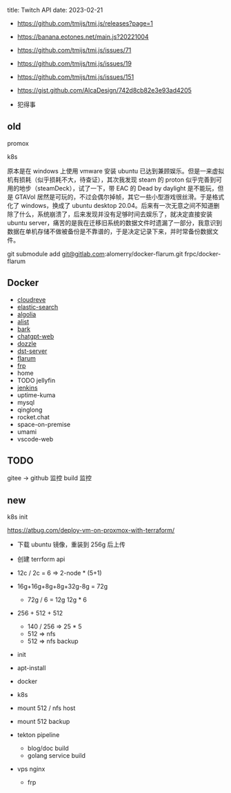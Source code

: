 title: Twitch API
date: 2023-02-21

- https://github.com/tmijs/tmi.js/releases?page=1
- https://banana.eotones.net/main.js?20221004
- https://github.com/tmijs/tmi.js/issues/71
- https://github.com/tmijs/tmi.js/issues/19
- https://github.com/tmijs/tmi.js/issues/151
- https://gist.github.com/AlcaDesign/742d8cb82e3e93ad4205


- 犯得事


## old

promox

k8s

原本是在 windows 上使用 vmware 安装 ubuntu 已达到兼顾娱乐。但是一来虚拟机有损耗（似乎损耗不大，待查证），其次我发现 steam 的 proton 似乎完善到可用的地步（steamDeck），试了一下，带 EAC 的 Dead by daylight 是不能玩，但是 GTAVol 居然是可玩的，不过会偶尔掉帧，其它一些小型游戏很丝滑。于是格式化了 windows，换成了 ubuntu desktop 20.04。后来有一次无意之间不知道删除了什么，系统崩溃了，后来发现并没有足够时间去娱乐了，就决定直接安装 ubuntu server，痛苦的是我在迁移旧系统的数据文件时遗漏了一部分，我意识到数据在单机存储不做被备份是不靠谱的，于是决定记录下来，并时常备份数据文件。

git submodule add git@gitlab.com:alomerry/docker-flarum.git frpc/docker-flarum

## Docker

- [cloudreve](https://github.com/cloudreve/Cloudreve)
- [elastic-search](https://github.com/elastic/elasticsearch)
- [algolia](https://www.algolia.com/)
- [alist](https://alist.nn.ci/zh/guide/)
- [bark](https://bark.day.app)
- [chatgpt-web](https://github.com/Chanzhaoyu/chatgpt-web)
- [dozzle](https://github.com/amir20/dozzle)
- [dst-server](https://github.com/qinming99/dst-admin)
- [flarum](https://docs.flarum.org/zh/)
- [frp](https://gofrp.org)
- home
- TODO jellyfin
- [jenkins](https://www.jenkins.io/)
- uptime-kuma
- mysql
- qinglong
- rocket.chat
- space-on-premise
- umami
- vscode-web

## TODO

gitee -> github 监控 build 监控

## new

k8s init

https://atbug.com/deploy-vm-on-proxmox-with-terraform/

- 下载 ubuntu 镜像，重装到 256g 后上传
- 创建 terrform api
- 12c / 2c = 6 => 2-node * (5+1)
- 16g+16g+8g+8g+32g-8g = 72g
  - 72g / 6 = 12g 12g * 6
- 256 + 512 + 512
  - 140 / 256 => 25 * 5
  - 512 => nfs
  - 512 => nfs backup

- init
- apt-install
- docker
- k8s
- mount 512 / nfs host
- mount 512 backup

- tekton pipeline
  - blog/doc build
  - golang service build

- vps nginx
  - frp
